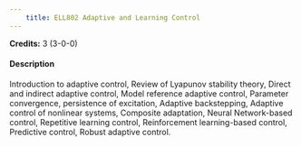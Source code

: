 ```yaml
---
    title: ELL802 Adaptive and Learning Control
---
```

**Credits:** 3 (3-0-0)



#### Description 
Introduction to adaptive control, Review of Lyapunov stability theory, Direct and indirect adaptive control, Model reference adaptive control, Parameter convergence, persistence of excitation, Adaptive backstepping, Adaptive control of nonlinear systems, Composite adaptation, Neural Network-based control, Repetitive learning control, Reinforcement learning-based control, Predictive control, Robust adaptive control.